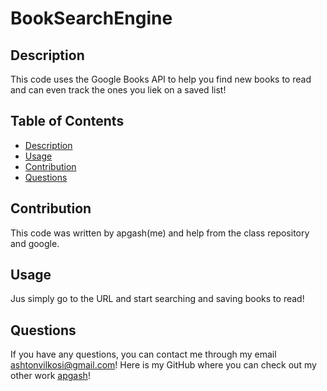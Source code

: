 # BookSearchEngine
 ## Description
This code uses the Google Books API to help you find new books to read and can even track the ones you liek on a saved list!

## Table of Contents
- [Description](#description)
- [Usage](#usage)
- [Contribution](#contribution)
- [Questions](#questions)

## Contribution
This code was written by apgash(me) and help from the class repository and google.

## Usage
Jus simply go to the URL and start searching and saving books to read!

## Questions
If you have any questions, you can contact me through my email [ashtonvilkosi@gmail.com](mailto:ashtonvilkosi@gmail.com)!
Here is my GitHub where you can check out my other work [apgash](https://github.com/apgash)!

